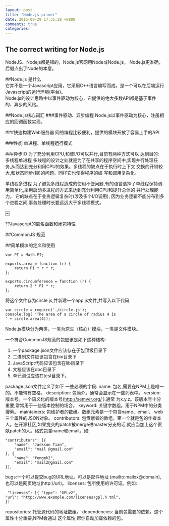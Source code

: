 ```yaml
---
layout: post
title: "Node.js primer"
date: 2015-09-29 17:35:28 +0800
comments: true
categories: 
---
```


## The correct writing for Node.js
NodeJS、Nodejs都是错的，Node.js官网用Node或Node.js， Node.js更准确，后缀点出了Node的本意。  
  
##Node.js 是什么  
它并不是一个Javascript应用，它采用C++语言编写而成，是一个可以在后端运行Javascript的运行环境(平台)。  
Node.js的设计思路中以事件驱动为核心，它提供的绝大多数API都是基于事件的、异步的风格。

##Node.js核心词汇
###事件驱动、异步编程
Node.js以事件驱动为核心，注册相应的回调函数实现。

###快速构建Web服务器
网络编程比较便利，提供的模块开放了容易上手的API

###性能
单进程、单线程运行模式

###异步IO
为了充分利用CPU,和使I/O可以并行,目前有两种方式可以 达到目的:
多线程单进程 
多线程的设计之处就是为了在共享的程序空间中,实现并行处理任 务,从而达到充分利用CPU的效果。多线程的缺点在于执行时上下文 交换的开销较大,和状态同步(锁)的问题。同样它也使得程序的编 写和调用复杂化。

单线程多进程 
为了避免多线程造成的使用不便问题,有的语言选择了单线程保持调 用简单化,采用启动多进程的方式来达到充分利用CPU和提升总体的 并行处理能力。 它的缺点在于业务逻辑复杂时(涉及多个I/O调用), 因为业务逻辑不能分布到多个进程之间,事务处理时长要远远大于多线程模式。

￼


??Javascript的匿名函数和闭包特性


##CommonJS 规范


##简单模块的定义和使用
```
var PI = Math.PI; 

exports.area = function (r) {
	return PI * r * r; 
};

exports.circumference = function (r) { 
	return 2 * PI * r;
};

```

将这个文件存为circle.js,并新建一个app.js文件,并写入以下代码
```
var circle = require('./circle.js');
console.log( 'The area of a circle of radius 4 is
' + circle.area(4));

```

Node.js模块分为两类，一类为原生（核心）模块，一类是文件模块。

一个符合CommonJS规范的包应该是如下这种结构:
1. 一个package.json文件应该存在于包顶级目录下 
2. 二进制文件应该包含在bin目录下
3. JavaScript代码应该包含在lib目录下
4. 文档应该在doc目录下
5. 单元测试应该在test目录下。


package.json文件定义了如下 一些必须的字段:
name: 包名,需要在NPM上是唯一的。不能带有空格。 
description: 包简介。通常会显示在一些列表中。 
version: 版本号。一个语义化的版本号(http://semver.org/ ),通常 为x.y.z。该版本号十分重要,常常用于一些版本控制的场合。 
keyword: 关键字数组。用于NPM中的分类搜索。 
maintainers: 包维护者的数组。数组元素是一个包含name、email、 web三个属性的JSON对象。 
contributors: 包贡献者的数组。第一个就是包的作者本人。在开源社区,如果提交的patch被merge进master分支的话,就应当加上这个贡献patch的人。格式包含name和email。如:
```
"contributors": [{
	"name": "Jackson Tian", 
	"email": "mail @gmail.com"
}, {
	"name": "fengmk2", 
	"email": "mail2@gmail.com"
}],
```

bugs:一个可以提交bug的URL地址。可以是邮件地址 (mailto:mailxx@domain),也可以是网页地址(http://url)。
licenses: 包所使用的许可证。例如:
```
￼"licenses": [{ "type": "GPLv2",
"url": "http://www.example.com/licenses/gpl.h tml",
}]
```
repositories: 托管源代码的地址数组。
dependencies: 当前包需要的依赖。这个属性十分重要,NPM会通过 这个属性,帮你自动加载依赖的包。




